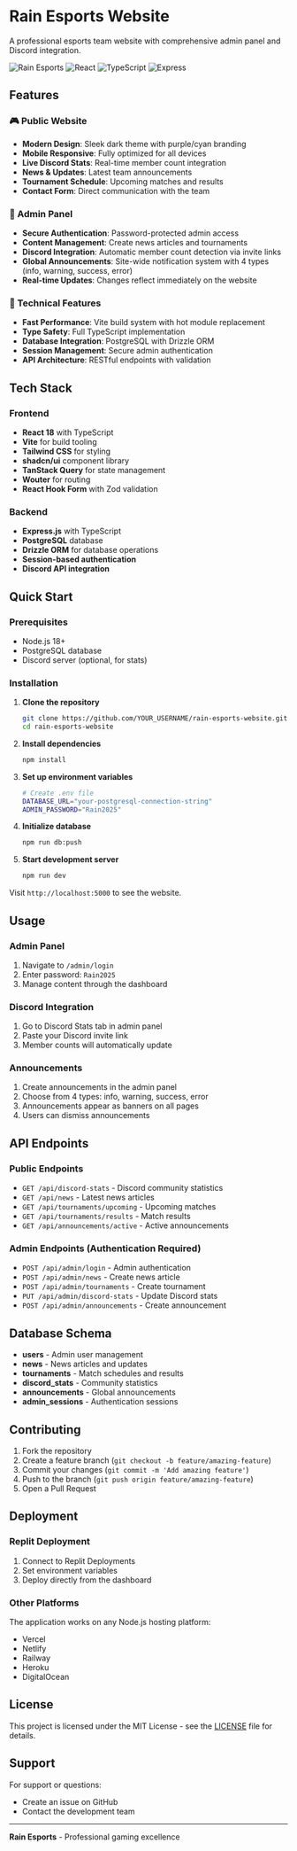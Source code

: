 # Rain Esports Website

A professional esports team website with comprehensive admin panel and Discord integration.

![Rain Esports](https://img.shields.io/badge/Rain-Esports-purple?style=for-the-badge)
![React](https://img.shields.io/badge/React-18-blue?style=for-the-badge&logo=react)
![TypeScript](https://img.shields.io/badge/TypeScript-5-blue?style=for-the-badge&logo=typescript)
![Express](https://img.shields.io/badge/Express.js-4-green?style=for-the-badge&logo=express)

## Features

### 🎮 Public Website
- **Modern Design**: Sleek dark theme with purple/cyan branding
- **Mobile Responsive**: Fully optimized for all devices
- **Live Discord Stats**: Real-time member count integration
- **News & Updates**: Latest team announcements
- **Tournament Schedule**: Upcoming matches and results
- **Contact Form**: Direct communication with the team

### 🔧 Admin Panel
- **Secure Authentication**: Password-protected admin access
- **Content Management**: Create news articles and tournaments
- **Discord Integration**: Automatic member count detection via invite links
- **Global Announcements**: Site-wide notification system with 4 types (info, warning, success, error)
- **Real-time Updates**: Changes reflect immediately on the website

### 🚀 Technical Features
- **Fast Performance**: Vite build system with hot module replacement
- **Type Safety**: Full TypeScript implementation
- **Database Integration**: PostgreSQL with Drizzle ORM
- **Session Management**: Secure admin authentication
- **API Architecture**: RESTful endpoints with validation

## Tech Stack

### Frontend
- **React 18** with TypeScript
- **Vite** for build tooling
- **Tailwind CSS** for styling
- **shadcn/ui** component library
- **TanStack Query** for state management
- **Wouter** for routing
- **React Hook Form** with Zod validation

### Backend
- **Express.js** with TypeScript
- **PostgreSQL** database
- **Drizzle ORM** for database operations
- **Session-based authentication**
- **Discord API integration**

## Quick Start

### Prerequisites
- Node.js 18+
- PostgreSQL database
- Discord server (optional, for stats)

### Installation

1. **Clone the repository**
   ```bash
   git clone https://github.com/YOUR_USERNAME/rain-esports-website.git
   cd rain-esports-website
   ```

2. **Install dependencies**
   ```bash
   npm install
   ```

3. **Set up environment variables**
   ```bash
   # Create .env file
   DATABASE_URL="your-postgresql-connection-string"
   ADMIN_PASSWORD="Rain2025"
   ```

4. **Initialize database**
   ```bash
   npm run db:push
   ```

5. **Start development server**
   ```bash
   npm run dev
   ```

Visit `http://localhost:5000` to see the website.

## Usage

### Admin Panel
1. Navigate to `/admin/login`
2. Enter password: `Rain2025`
3. Manage content through the dashboard

### Discord Integration
1. Go to Discord Stats tab in admin panel
2. Paste your Discord invite link
3. Member counts will automatically update

### Announcements
1. Create announcements in the admin panel
2. Choose from 4 types: info, warning, success, error
3. Announcements appear as banners on all pages
4. Users can dismiss announcements

## API Endpoints

### Public Endpoints
- `GET /api/discord-stats` - Discord community statistics
- `GET /api/news` - Latest news articles
- `GET /api/tournaments/upcoming` - Upcoming matches
- `GET /api/tournaments/results` - Match results
- `GET /api/announcements/active` - Active announcements

### Admin Endpoints (Authentication Required)
- `POST /api/admin/login` - Admin authentication
- `POST /api/admin/news` - Create news article
- `POST /api/admin/tournaments` - Create tournament
- `PUT /api/admin/discord-stats` - Update Discord stats
- `POST /api/admin/announcements` - Create announcement

## Database Schema

- **users** - Admin user management
- **news** - News articles and updates
- **tournaments** - Match schedules and results
- **discord_stats** - Community statistics
- **announcements** - Global announcements
- **admin_sessions** - Authentication sessions

## Contributing

1. Fork the repository
2. Create a feature branch (`git checkout -b feature/amazing-feature`)
3. Commit your changes (`git commit -m 'Add amazing feature'`)
4. Push to the branch (`git push origin feature/amazing-feature`)
5. Open a Pull Request

## Deployment

### Replit Deployment
1. Connect to Replit Deployments
2. Set environment variables
3. Deploy directly from the dashboard

### Other Platforms
The application works on any Node.js hosting platform:
- Vercel
- Netlify
- Railway
- Heroku
- DigitalOcean

## License

This project is licensed under the MIT License - see the [LICENSE](LICENSE) file for details.

## Support

For support or questions:
- Create an issue on GitHub
- Contact the development team

---

**Rain Esports** - Professional gaming excellence